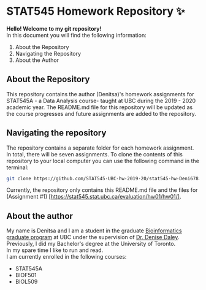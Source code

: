 # STAT545 Homework Repository :sparkles:
__Hello! Welcome to my git repository!__ <br>
In this document you will find the following information:
1. About the Repository
2. Navigating the Repository
3. About the Author

## About the Repository
This repository contains the author (Denitsa)'s homework assignments for  STAT545A - a Data Analysis course- taught at UBC during the 2019 - 2020 academic year. The README.md file for this repository will be updated as the course progresses and future assignments are added to the repository. 

## Navigating the repository

The repository contains a separate folder for each homework assignment. In total, there will be seven assignments.
To  clone the contents of this repository to your local computer you can use the following command in the terminal:
```bash
git clone https://github.com/STAT545-UBC-hw-2019-20/stat545-hw-Deni678.git
```
Currently, the repository only contains this README.md file and the files for (Assignment #1) [https://stat545.stat.ubc.ca/evaluation/hw01/hw01/].

## About the author
My name is Denitsa and I am a student in the graduate [Bioinformatics graduate program](http://www.bioinformatics.ubc.ca) at UBC under the supervision of [Dr. Denise Daley](https://www.hli.ubc.ca/profile/daley/denise). Previously, I did my Bachelor's degree at the University of Toronto.
<br>In my spare time I like to run and read.</br>
I am currently enrolled in the following courses:
* STAT545A
* BIOF501
* BIOL509

